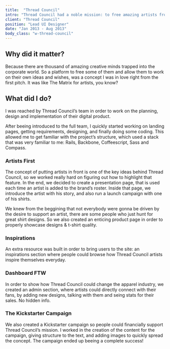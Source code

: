 ```yaml
---
title:  "Thread Council"
intro: "Thread Council had a noble mission: to free amazing artists from the client work they depend on and enable them to make a living from their own original works."
client: "Thread Council"
position: "Lead UI Designer"
date: "Jan 2013 - Aug 2013"
body_class: "w-thread-council"
---
```

## Why did it matter?

Because there are thousand of amazing creative minds trapped into the corporate world. So a platform to free some of them and allow them to work on their own ideas and wishes, was a concept I was in love right from the first pitch. It was like The Matrix for artists, you know?

## What did I do?

I was reached by Thread Council’s team in order to work on the planning, design and implementation of their digital product.

After beeing introduced to the full team, I quickly started working on landing pages, getting requirements, designing, and finally doing some coding. This allowed me to get familiar with the project’s structure, which used a stack that was very familiar to me: Rails, Backbone, Coffeescript, Sass and Compass.

### Artists First

The concept of putting artists in front is one of the key ideas behind Thread Council, so we worked really hard on figuring out how to highlight that feature. In the end, we decided to create a presentation page, that is used each time an artist is added to the brand’s roster. Inside that page, we introduce the artist with his story, and also run a launch campaign with one of his shirts.

We knew from the beggining that not everybody were gonna be driven by the desire to support  an artist, there are some people who just hunt for great shirt designs. So we also created an enticing product page in order to properly showcase designs &amp; t-shirt quality.

### Inspirations

An extra resource was built in order to bring users to the site: an inspirations section where people could browse how Thread Council artists inspire themselves everyday.

### Dashboard FTW

In order to show how Thread Council could change the apparel industry, we created an admin section, where artists could directly connect with their fans, by adding new designs, talking with them and seing stats for their sales. No hidden info.

### The Kickstarter Campaign

We also created a Kickstarter campaign so people could financially support Thread Council’s mission. I worked in the creation of the content for the campaign, giving structure to the text, and adding images to quickly spread the concept. The campaign ended up beeing a complete success!
